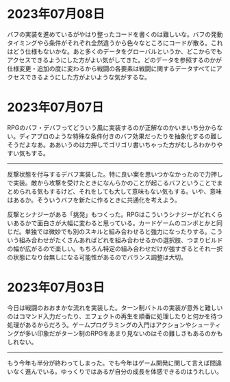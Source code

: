 # 2023年07月08日

バフの実装を進めているがやはり整ったコードを書くのは難しいな。バフの発動タイミングやら条件がそれぞれ全然違うから色々なところにコードが散る。これはどう仕様もないかな。あと多くのデータをグローバルというか、どこからでもアクセスできるようにした方がよい気がしてきた。どのデータを参照するのかが仕様変更・追加の度に変わるから戦闘の各要素は戦闘に関するデータすべてにアクセスできるようにした方がよいような気がするな。



 # 2023年07月07日

RPGのバフ・デバフってどういう風に実装するのが正解なのかいまいち分からない。ディアブロのような特殊な条件付きのバフ効果だったりを抽象化するの難しそうだよなあ。ああいうのは力押しでゴリゴリ書いちゃった方がむしろわかりやすい気もする。

---

反撃状態を付与するデバフ実装した。特に良い案を思いつかなかったので力押しで実装。敵から攻撃を受けたときになんらかのことが起こるバフということでまとめられる気もするけど、それをしても大して意味もない気もする。いや、意味はあるか。そういうバフを新たに作るときに共通化を考えよう。

反撃とシナジーがある「挑発」もつくった。RPGはこういうシナジーがどれくらいあるかで面白さが大幅に変わると思っている。カードゲームのコンボとかと同じだ。単独では微妙でも別のスキルと組み合わせると強力になったりする。こういう組み合わせがたくさんあればどれを組み合わせるかの選択肢、つまりビルドの幅が広がるので楽しい。もちろん特定の組み合わせだけが強すぎるとそれ一択の状態になり台無しになる可能性があるのでバランス調整は大切。

  # 2023年07月03日

今日は戦闘のおおまかな流れを実装した。ターン制バトルの実装が意外と難しいのはコマンド入力だったり、エフェクトの再生を順番に処理したりと何かを待つ処理があるからだろう。ゲームプログラミングの入門はアクションやシューティングが多い印象だがターン制のRPGをあまり見ないのはその難しさもあるのかもしれない。

---

  もう今年も半分が終わってしまった。でも今年はゲーム開発に関して言えば間違いなく進んでいる。ゆっくりではあるが自分の成長を体感できるのはうれしい。

